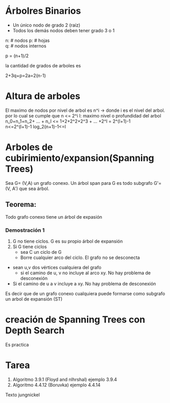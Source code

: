 # Árbolres Binarios
* Un único nodo de grado 2 (raíz)
* Todos los demás nodos deben tener grado 3 o 1

n: # nodos
p: # hojas  
q: # nodos internos

p = (n+1)/2

la cantidad de grados de arboles es

2+3q+p=2a=2(n-1)

# Altura de arboles
El maximo de nodos por nivel de arbol es n^i -> donde i es el nivel del arbol. por lo cual se cumple que n <= 2^i
l: maximo nivel o profundidad del arbol  
n_0+n_1+n_2+ ... + n_l <= 1+2+2^2+2^3 + ... +2^l = 2^(l+1)-1  
n<=2^(l+1)-1
log_2(n+1)-1<=l

# Arboles de cubirimiento/expansion(Spanning Trees)

Sea G= (V,A) un grafo conexo. Un árbol span para G es todo subgrafo G'=(V, A') que sea árbol.

## Teorema:
Todo grafo conexo tiene un árbol de expasión

### Demostración 1
1. G no tiene ciclos. G es su propio árbol de expansión
2. Si G tiene ciclos
    * sea C un ciclo de G
    * Borre cualquier arco del ciclo. El grafo no se desconecta

*  sean u,v dos vértices cualquiera del grafo
    * si el camino de u, v no incluye al arco xy. No hay problema de desconexión
* Si el camino de u a v incluye a xy. No hay problema de desconexión

Es decir que de un grafo conexo cualquiera puede formarse como subgrafo un arbol de expansión (ST)

# creación de Spanning Trees con Depth Search
Es practica 


# Tarea
1. Algoritmo 3.9.1 (Floyd and nlhrshal) ejemplo 3.9.4
2. Algoritmo 4.4.12 (Boruvka) ejemplo 4.4.14

Texto jungnickel